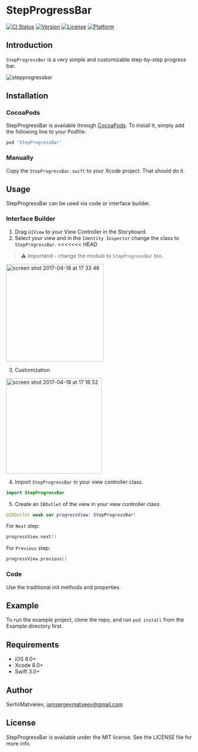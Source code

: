 # StepProgressBar

[![CI Status](http://img.shields.io/travis/SerhiiMatvieiev/StepProgressBar.svg?style=flat)](https://travis-ci.org/SerhiiMatvieiev/StepProgressBar)
[![Version](https://img.shields.io/cocoapods/v/StepProgressBar.svg?style=flat)](http://cocoapods.org/pods/StepProgressBar)
[![License](https://img.shields.io/cocoapods/l/StepProgressBar.svg?style=flat)](http://cocoapods.org/pods/StepProgressBar)
[![Platform](https://img.shields.io/cocoapods/p/StepProgressBar.svg?style=flat)](http://cocoapods.org/pods/StepProgressBar)

## Introduction

`StepProgressBar` is a very simple and customizable step-by-step progress bar.

![stepprogressbar](https://cloud.githubusercontent.com/assets/14834451/25133702/18165028-2456-11e7-8348-2e5b7ab4a5eb.gif)

## Installation

### CocoaPods

StepProgressBar is available through [CocoaPods](http://cocoapods.org). To install
it, simply add the following line to your Podfile:

```ruby
pod 'StepProgressBar'
```
### Manually

Copy the `StepProgressBar.swift` to your Xcode project. That should do it.

## Usage

StepProgressBar can be used via code or interface builder.

### Interface Builder

1. Drag `UIView` to your View Controller in the Storyboard.
2. Select your view and in the `Identity Inspector` change the class to `StepProgressBar`.
<<<<<<< HEAD
> :warning: Importand - change the module to `StepProgressBar` too.

<img width="264" alt="screen shot 2017-04-18 at 17 33 46" src="https://cloud.githubusercontent.com/assets/14834451/25136278/403fd02c-245d-11e7-897a-c0e1230c2f23.png">

3. Customization

<img width="258" alt="screen shot 2017-04-18 at 17 16 52" src="https://cloud.githubusercontent.com/assets/14834451/25137351/3129707c-2460-11e7-9cea-abccc2d395dd.png">

4. Import `StepProgressBar` in your view controller class.
```swift
import StepProgressBar
```
5. Create an `IBOutlet` of the view in your view controller class.
```swift
@IBOutlet weak var progressView: StepProgressBar!
```

For `Next` step:
```swift
progressView.next()
```

For `Previous` step:
```swift
progressView.previous()
```

### Code

Use the traditional init methods and properties.

## Example

To run the example project, clone the repo, and run `pod install` from the Example directory first.

## Requirements

- iOS 8.0+
- Xcode 8.0+
- Swift 3.0+

## Author

SerhiiMatvieiev, iamsergeymatveev@gmail.com

## License

StepProgressBar is available under the MIT license. See the LICENSE file for more info.
